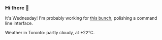 ### Hi there :wave:

It's Wednesday! I'm probably working for [this bunch](https://github.com/kohofinancial), polishing a command line interface.

Weather in Toronto: partly cloudy, at +22°C.
